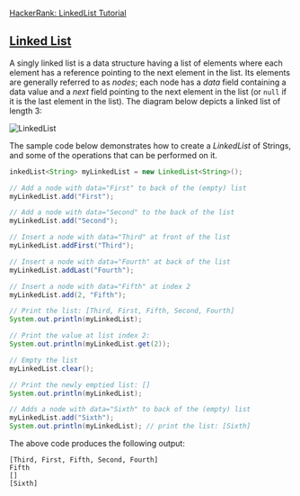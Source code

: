 [HackerRank: LinkedList Tutorial](https://www.hackerrank.com/challenges/30-linked-list/tutorial)

## [Linked List](https://docs.oracle.com/javase/tutorial/collections/interfaces/list.html)

A singly linked list is a data structure having a list of elements where each element has a reference pointing to the next element in the list. Its elements are generally referred to as *nodes*; each node has a *data* field containing a data value and a *next* field pointing to the next element in the list (or `null` if it is the last element in the list). The diagram below depicts a linked list of length 3:

![LinkedList](https://s3.amazonaws.com/hr-challenge-images/17168/1456952785-0261650af4-myLinkedList.png)

The sample code below demonstrates how to create a *LinkedList* of Strings, and some of the operations that can be performed on it.

```java
inkedList<String> myLinkedList = new LinkedList<String>();

// Add a node with data="First" to back of the (empty) list
myLinkedList.add("First"); 

// Add a node with data="Second" to the back of the list
myLinkedList.add("Second"); 

// Insert a node with data="Third" at front of the list
myLinkedList.addFirst("Third"); 

// Insert a node with data="Fourth" at back of the list
myLinkedList.addLast("Fourth"); 

// Insert a node with data="Fifth" at index 2
myLinkedList.add(2, "Fifth"); 

// Print the list: [Third, First, Fifth, Second, Fourth]
System.out.println(myLinkedList); 

// Print the value at list index 2:
System.out.println(myLinkedList.get(2));

// Empty the list
myLinkedList.clear();

// Print the newly emptied list: []
System.out.println(myLinkedList); 

// Adds a node with data="Sixth" to back of the (empty) list
myLinkedList.add("Sixth"); 
System.out.println(myLinkedList); // print the list: [Sixth]
```

The above code produces the following output:

```
[Third, First, Fifth, Second, Fourth]
Fifth
[]
[Sixth]
```


